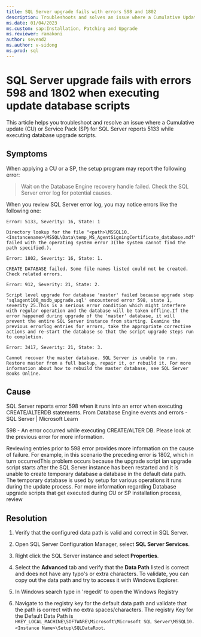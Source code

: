 ```yaml
---
title: SQL Server upgrade fails with errors 598 and 1802
description: Troubleshoots and solves an issue where a Cumulative Update (CU) or Service Pack (SP) for SQL Server reports errors 598 and 1802 when you execute database upgrade scripts.
ms.date: 01/04/2023
ms.custom: sap:Installation, Patching and Upgrade
ms.reviewer: ramakoni
author: sevend2
ms.author: v-sidong
ms.prod: sql
---
```


# SQL Server upgrade fails with errors 598 and 1802 when executing update database scripts

This article helps you troubleshoot and resolve an  issue where a Cumulative update (CU) or Service Pack (SP) for SQL Server reports 5133 while executing database upgrade scripts.

## Symptoms

When applying a CU or a SP, the setup program may report the following error:  

> Wait on the Database Engine recovery handle failed. Check the SQL Server error log for potential causes.  

When you review SQL Server error log, you may notice errors like the following one:

```Output
Error: 5133, Severity: 16, State: 1

Directory lookup for the file "<path>\MSSQL10.<Instancename>\MSSQL\Data\temp_MS_AgentSigningCertificate_database.mdf" failed with the operating system error 3(The system cannot find the path specified.).

Error: 1802, Severity: 16, State: 1.

CREATE DATABASE failed. Some file names listed could not be created. Check related errors.

Error: 912, Severity: 21, State: 2.

Script level upgrade for database 'master' failed because upgrade step 'sqlagent100_msdb_upgrade.sql' encountered error 598, state 1, severity 25.This is a serious error condition which might interfere with regular operation and the database will be taken offline.If the error happened during upgrade of the 'master' database, it will prevent the entire SQL Server instance from starting. Examine the previous errorlog entries for errors, take the appropriate corrective actions and re-start the database so that the script upgrade steps run to completion.

Error: 3417, Severity: 21, State: 3.

Cannot recover the master database. SQL Server is unable to run. Restore master from a full backup, repair it, or rebuild it. For more information about how to rebuild the master database, see SQL Server Books Online.
```

## Cause

SQL Server reports error 598 when it runs into an error when executing CREATE/ALTERDB statements. From Database Engine events and errors - SQL Server | Microsoft Learn

598 - An error occurred while executing CREATE/ALTER DB. Please look at the previous error for more information.

Reviewing entries prior to 598 error provides more information on the cause of failure. For example, in this scenario the preceding error is 1802, which in turn occurredThis problem occurs  because the upgrade script ian upgrade script starts after the SQL Server instance has been restarted and it is unable to create temporary database a database in the default data path.  The temporary database is used by setup for various operations it runs during the update process. For more information regarding Database upgrade scripts that get executed during CU or SP installation process, review <link to the landing page>

## Resolution

1. Verify that the configured data path is valid and correct in SQL Server.

1. Open SQL Server Configuration Manager, select **SQL Server Services**.

1. Right click the SQL Server instance and select **Properties**.

1. Select the **Advanced** tab and verify that the **Data Path** listed is correct and does not have any typo's or extra characters. To validate, you can copy out the data path and try to access it with Windows Explorer.

1. In Windows search type in 'regedit' to open the Windows Registry

1. Navigate to the registry key for the default data path and validate that the path is correct with no extra spaces/characters.  The registry Key for the Default Data Path is `HKEY_LOCAL_MACHINE\SOFTWARE\Microsoft\Microsoft SQL Server\MSSQL10.<Instance Name>\Setup\SQLDataRoot`.
